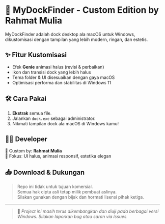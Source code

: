 # 🌟 MyDockFinder - Custom Edition by Rahmat Mulia

MyDockFinder adalah dock desktop ala macOS untuk Windows, dikustomisasi dengan tampilan yang lebih modern, ringan, dan estetis.

## ✨ Fitur Kustomisasi

- Efek **Genie** animasi halus (revisi & perbaikan)
- Ikon dan transisi dock yang lebih halus
- Tema folder & UI disesuaikan dengan gaya macOS
- Optimisasi performa dan stabilitas di Windows 11

## 🛠 Cara Pakai

1. **Ekstrak** semua file.
2. Jalankan `dock.exe` sebagai administrator.
3. Nikmati tampilan dock ala macOS di Windows kamu!

## 👨‍💻 Developer

🧠 Custom by: **Rahmat Mulia**  
🎨 Fokus: UI halus, animasi responsif, estetika elegan

## 📥 Download & Dukungan

> Repo ini tidak untuk tujuan komersial.  
> Semua hak cipta asli tetap milik pembuat aslinya.  
> Silakan gunakan dengan bijak dan hormati lisensi pihak ketiga.

---

> 🚧 *Project ini masih terus dikembangkan dan diuji pada berbagai versi Windows. Silakan laporkan bug atau saran via Issues.*
